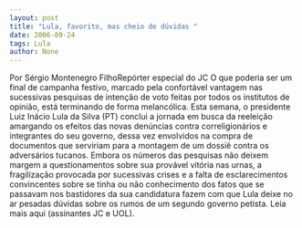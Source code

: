 ```yaml
---
layout: post
title: "Lula, favorito, mas cheio de dúvidas "
date: 2006-09-24
tags: Lula
author: None
---
```

Por Sérgio Montenegro FilhoRepórter especial do JC
O que poderia ser um final de campanha festivo, marcado pela confortável vantagem nas sucessivas pesquisas de intenção de voto feitas por todos os institutos de opinião, está terminando de forma melancólica. 
Esta semana, o presidente Luiz Inácio Lula da Silva (PT) conclui a jornada em busca da reeleição amargando os efeitos das novas denúncias contra correligionários e integrantes do seu governo, dessa vez envolvidos na compra de documentos que serviriam para a montagem de um dossiê contra os adversários tucanos. 
Embora os números das pesquisas não deixem margem a questionamentos sobre sua provável vitória nas urnas, a fragilização provocada por sucessivas crises e a falta de esclarecimentos convincentes sobre se tinha ou não conhecimento dos fatos que se passavam nos bastidores da sua candidatura fazem com que Lula deixe no ar pesadas dúvidas sobre os rumos de um segundo governo petista.
Leia mais aqui (assinantes JC e UOL). 